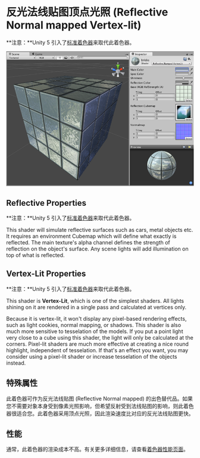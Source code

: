 反光法线贴图顶点光照 (Reflective Normal mapped Vertex-lit)
===================================

**注意：**Unity 5 引入了[标准着色器](shader-StandardShader.html)来取代此着色器。

![](../uploads/Shaders/Shader-ReflBumpVertex.png) 

Reflective Properties
---------------------

**注意：**Unity 5 引入了[标准着色器](shader-StandardShader.html)来取代此着色器。

This shader will simulate reflective surfaces such as cars, metal objects etc. It requires an environment Cubemap which will define what exactly is reflected. The main texture's alpha channel defines the strength of reflection on the object's surface. Any scene lights will add illumination on top of what is reflected.
 

Vertex-Lit Properties
---------------------

**注意：**Unity 5 引入了[标准着色器](shader-StandardShader.html)来取代此着色器。

This shader is __Vertex-Lit__, which is one of the simplest shaders. All lights shining on it are rendered in a single pass and calculated at vertices only.

Because it is vertex-lit, it won't display any pixel-based rendering effects, such as light cookies, normal mapping, or shadows. This shader is also much more sensitive to tesselation of the models. If you put a point light very close to a cube using this shader, the light will only be calculated at the corners. Pixel-lit shaders are much more effective at creating a nice round highlight, independent of tesselation. If that's an effect you want, you may consider using a pixel-lit shader or increase tesselation of the objects instead.
 

特殊属性
------------------


此着色器可作为反光法线贴图 (Reflective Normal mapped) 的出色替代品。如果您不需要对象本身受到像素光照影响，但希望反射受到法线贴图的影响，则此着色器很适合您。此着色器采用顶点光照，因此渲染速度比对应的反光法线贴图更快。

性能
-----------


通常，此着色器的渲染成本不高。有关更多详细信息，请查看[着色器性能页面](shader-Performance.html)。
